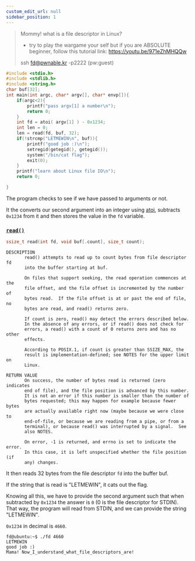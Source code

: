 ```yaml
---
custom_edit_url: null
sidebar_position: 1
---
```


> Mommy! what is a file descriptor in Linux?
>
> * try to play the wargame your self but if you are ABSOLUTE beginner, follow this tutorial link:
> https://youtu.be/971eZhMHQQw
>
> ssh fd@pwnable.kr -p2222 (pw:guest)

```c title="fd.c"
#include <stdio.h>
#include <stdlib.h>
#include <string.h>
char buf[32];
int main(int argc, char* argv[], char* envp[]){
    if(argc<2){
        printf("pass argv[1] a number\n");
        return 0;
    }
    int fd = atoi( argv[1] ) - 0x1234;
    int len = 0;
    len = read(fd, buf, 32);
    if(!strcmp("LETMEWIN\n", buf)){
        printf("good job :)\n");
        setregid(getegid(), getegid());
        system("/bin/cat flag");
        exit(0);
    }
    printf("learn about Linux file IO\n");
    return 0;

}
```

The program checks to see if we have passed to arguments or not.

It the converts our second argument into an integer using [atoi](https://man7.org/linux/man-pages/man3/atoi.3.html), subtracts `0x1234` from it and then stores the value in the `fd` variable.

### [`read()`](https://man7.org/linux/man-pages/man2/read.2.html)

```c
ssize_t read(int fd, void buf[.count], size_t count);
```
```
DESCRIPTION         
       read() attempts to read up to count bytes from file descriptor fd
       into the buffer starting at buf.

       On files that support seeking, the read operation commences at the
       file offset, and the file offset is incremented by the number of
       bytes read.  If the file offset is at or past the end of file, no
       bytes are read, and read() returns zero.

       If count is zero, read() may detect the errors described below.
       In the absence of any errors, or if read() does not check for
       errors, a read() with a count of 0 returns zero and has no other
       effects.

       According to POSIX.1, if count is greater than SSIZE_MAX, the
       result is implementation-defined; see NOTES for the upper limit on
       Linux.

```
```
RETURN VALUE        
       On success, the number of bytes read is returned (zero indicates
       end of file), and the file position is advanced by this number.
       It is not an error if this number is smaller than the number of
       bytes requested; this may happen for example because fewer bytes
       are actually available right now (maybe because we were close to
       end-of-file, or because we are reading from a pipe, or from a
       terminal), or because read() was interrupted by a signal.  See
       also NOTES.

       On error, -1 is returned, and errno is set to indicate the error.
       In this case, it is left unspecified whether the file position (if
       any) changes.
```


It then reads 32 bytes from the file descriptor `fd` into the buffer buf.

If the string that is read is "LETMEWIN", it cats out the flag.

Knowing all this, we have to provide the second argument such that when subtracted by `0x1234` the answer is `0` (0 is the file descriptor for STDIN).
That way, the program will read from STDIN, and we can provide the string "LETMEWIN".

`0x1234` in decimal is `4660`.

```
fd@ubuntu:~$ ./fd 4660
LETMEWIN
good job :)
Mama! Now_I_understand_what_file_descriptors_are!
```


